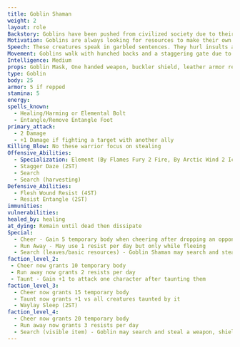 ```yaml
---
title: Goblin Shaman
weight: 2
layout: role
Backstory: Goblins have been pushed from civilized society due to their cruel nature and disgusting features. Due to having no morality, these creatures are always trying to take things that aren't theirs and to cause pain in any way possible.
Motivation: Goblins are always looking for resources to make their own. They will steal any leaves or resources that aren't locked down. They give these items as offerings for some greater unknown power. 
Speech: These creatures speak in garbled sentences. They hurl insults and mockeries at every chance.
Movement: Goblins walk with hunched backs and a staggering gate due to living in small caves and other underground dwellings.
Intelligence: Medium
props: Goblin Mask, One handed weapon, buckler shield, leather armor rep
type: Goblin
body: 25
armor: 5 if repped
stamina: 5
energy: 
spells_known:
  - Healing/Harming or Elemental Bolt
  - Entangle/Remove Entangle Foot 
primary_attack:
  - 2 Damage
  - +1 Damage if fighting a target with another ally 
Killing_Blow: No these warrior focus on stealing
Offensive_Abilities:
  - Specialization: Element (By Flames Fury 2 Fire, By Arctic Wind 2 Ice, By Crushing Earth 2 Stone, By Thunders Crash 2 Lightning, By Natures Light 2 Healing, By Creeping Darkness 2 Harming)
  - Stagger Daze (2ST)
  - Search
  - Search (harvesting)
Defensive_Abilities:
  - Flesh Wound Resist (4ST)
  - Resist Entangle (2ST)
immunities:
vulnerabilities: 
healed_by: healing
at_dying: Remain until dead then dissipate
Special: 
  - Cheer - Gain 5 temporary body when cheering after dropping an opponent.
  - Run Away - May use 1 resist per day but only while fleeing
  - Search (leaves/basic resources) - Goblin Shaman may search and steal leaves/basic resources
faction_level_2:
 - Cheer now grants 10 temporary body
 - Run away now grants 2 resists per day
 - Taunt - Gain +1 to attack one character after taunting them
faction_level_3: 
  - Cheer now grants 15 temporary body
  - Taunt now grants +1 vs all creatures taunted by it
  - Waylay Sleep (2ST)
faction_level_4: 
  - Cheer now grants 20 temporary body
  - Run away now grants 3 resists per day 
  - Search (visible item) - Goblin may search and steal a weapon, shield, or other visible item. 
---
```

